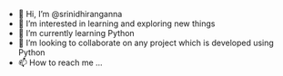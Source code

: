 - 👋 Hi, I’m @srinidhiranganna
- 👀 I’m interested in learning and exploring new things
- 🌱 I’m currently learning Python
- 💞️ I’m looking to collaborate on any project which is developed using Python
- 📫 How to reach me ...

<!---
srinidhiranganna/srinidhiranganna is a ✨ special ✨ repository because its `README.md` (this file) appears on your GitHub profile.
You can click the Preview link to take a look at your changes.
--->
